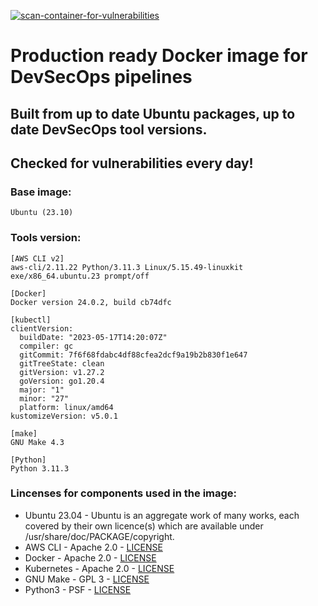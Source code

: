 [![scan-container-for-vulnerabilities](https://github.com/msagi/devsecops-dockerimage/actions/workflows/container-scanning.yml/badge.svg)](https://github.com/msagi/devsecops-dockerimage/actions/workflows/container-scanning.yml)
# Production ready Docker image for DevSecOps pipelines
## Built from up to date Ubuntu packages, up to date DevSecOps tool versions.
## Checked for vulnerabilities every day!

### Base image: 
```
Ubuntu (23.10)
```

### Tools version:
```
[AWS CLI v2]
aws-cli/2.11.22 Python/3.11.3 Linux/5.15.49-linuxkit exe/x86_64.ubuntu.23 prompt/off

[Docker]
Docker version 24.0.2, build cb74dfc

[kubectl]
clientVersion:
  buildDate: "2023-05-17T14:20:07Z"
  compiler: gc
  gitCommit: 7f6f68fdabc4df88cfea2dcf9a19b2b830f1e647
  gitTreeState: clean
  gitVersion: v1.27.2
  goVersion: go1.20.4
  major: "1"
  minor: "27"
  platform: linux/amd64
kustomizeVersion: v5.0.1

[make]
GNU Make 4.3

[Python]
Python 3.11.3
```

### Lincenses for components used in the image:
* Ubuntu 23.04 - Ubuntu is an aggregate work of many works, each covered by their own licence(s) which are available under /usr/share/doc/PACKAGE/copyright.
* AWS CLI - Apache 2.0 - [LICENSE](https://github.com/aws/aws-cli/blob/v2/LICENSE.txt)
* Docker - Apache 2.0 - [LICENSE](https://github.com/docker/docs/blob/main/LICENSE)
* Kubernetes - Apache 2.0 - [LICENSE](https://github.com/kubernetes/k8s.io/blob/main/LICENSE)
* GNU Make - GPL 3 - [LICENSE](https://www.gnu.org/licenses/gpl-3.0.en.html)
* Python3 - PSF - [LICENSE](https://docs.python.org/3/license.html#psf-license)
